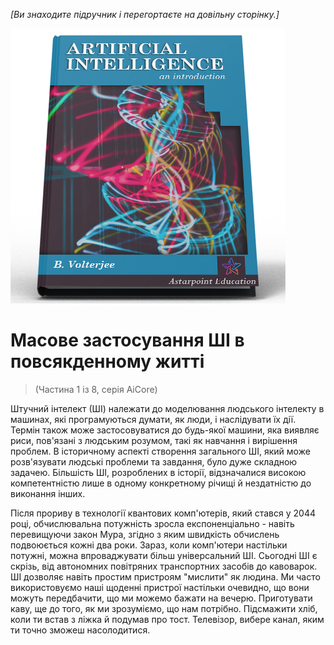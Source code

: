 *[Ви знаходите підручник і перегортаєте на довільну сторінку.]*

![Підручник ШІ](/resources/lore/textbookAI440.png)
# Масове застосування ШІ в повсякденному житті
> (Частина 1 із 8, серія AiCore)

Штучний інтелект (ШІ) належати до моделювання людського інтелекту в машинах, які програмуються думати, як люди, і наслідувати їх дії. Термін також може застосовуватися до будь-якої машини, яка виявляє риси, пов'язані з людським розумом, такі як навчання і вирішення проблем. В історичному аспекті створення загального ШІ, який може розв'язувати людські проблеми та завдання, було дуже складною задачею. Більшість ШІ, розроблених в історії, відзначалися високою компетентністю лише в одному конкретному річищі й нездатністю до виконання інших.

Після прориву в технології квантових комп'ютерів, який стався у 2044 році, обчислювальна потужність зросла експоненціально - навіть перевищуючи закон Мура, згідно з яким швидкість обчислень подвоюється кожні два роки. Зараз, коли комп'ютери настільки потужні, можна впроваджувати більш універсальний ШІ. Сьогодні ШІ є скрізь, від автономних повітряних транспортних засобів до кавоварок. ШІ дозволяє навіть простим пристроям "мислити" як людина. Ми часто використовуємо наші щоденні пристрої настільки очевидно, що вони можуть передбачити, що ми можемо бажати на вечерю. Приготувати каву, ще до того, як ми зрозуміємо, що нам потрібно. Підсмажити хліб, коли ти встав з ліжка й подумав про тост. Телевізор, вибере канал, яким ти точно зможеш насолодитися.
